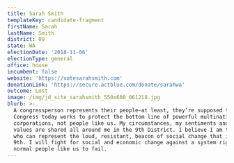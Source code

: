 ```yaml
---
title: Sarah Smith
templateKey: candidate-fragment
firstName: Sarah
lastName: Smith
district: 09
state: WA
electionDate: '2018-11-06'
electionType: general
office: house
incumbent: false
website: 'https://votesarahsmith.com'
donationLink: 'https://secure.actblue.com/donate/sarahwa'
outcome: Lost
image: /img/jd_site_sarahsmith_550x600_061218.jpg
blurb: >-
  A congressperson represents their people—at least, they’re supposed to.
  Congress today works to protect the bottom line of powerful multinational
  corporations, not people like us. My circumstances, my sentiments and my
  values are shared all around me in the 9th District. I believe I am the person
  who can represent the loud, resistant, beacon of social change that is the
  9th. I will fight for social and economic change against a system rigged for
  normal people like us to fail.
---
```


